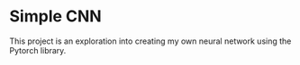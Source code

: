 # Simple CNN
This project is an exploration into creating my own neural network using the Pytorch library. 